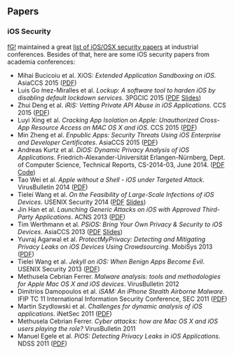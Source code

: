 ## Papers

### iOS Security

[fG!](https://twitter.com/osxreverser) maintained a great [list of iOS/OSX security papers](https://reverse.put.as/papers/) at industrial conferences. Besides of that, here are some iOS security papers from academia conferences:

* Mihai Bucicoiu et al. XiOS: *Extended Application Sandboxing on iOS*. AsiaCCS 2015 ([PDF](https://www.trust.informatik.tu-darmstadt.de/fileadmin/user_upload/Group_TRUST/PubsPDF/XiOS.pdf))
* Luis Go ́mez-Miralles et al. *Lockup: A software tool to harden iOS by disabling default lockdown services*. 3PGCIC 2015 ([PDF](http://www.pope.es/files/W3PGCIC-2015-Pope.pdf) [Slides](http://www.pope.es/files/W3PGCIC-2015-Pope_Slides.pdf))
* Zhui Deng et al. *iRiS: Vetting Private API Abuse in iOS Applications*. CCS 2015 ([PDF](http://www.cse.buffalo.edu/~mohaisen/teaching/cse709/f15/docs/deng-ccs15.pdf))
* Luyi Xing et al. *Cracking App Isolation on Apple: Unauthorized Cross-App Resource Access on MAC OS X and iOS*. CCS 2015 ([PDF](http://www.informatics.indiana.edu/xw7/papers/xara-ready.pdf))
* Min Zheng et al. *Enpublic Apps: Security Threats Using iOS Enterprise and Developer Certificates*. AsiaCCS 2015 ([PDF](http://www.cse.cuhk.edu.hk/~cslui/PUBLICATION/ASIACCS15.pdf))
* Andreas Kurtz et al. *DiOS: Dynamic Privacy Analysis of iOS Applications*. Friedrich-Alexander-Universität Erlangen-Nürnberg, Dept. of Computer Science, Technical Reports, CS-2014-03, June 2014. ([PDF](https://opus4.kobv.de/opus4-fau/frontdoor/deliver/index/docId/4755/file/report.pdf) [Code](https://github.com/DiOS-Analysis/DiOS))
* Tao Wei et al. *Apple without a Shell - iOS under Targeted Attack*. VirusBulletin 2014 ([PDF](https://www.virusbulletin.com/uploads/pdf/conference/vb2014/VB2014-WeiZhengXueSong.pdf))
* Tielei Wang et al. *On the Feasibility of Large-Scale Infections of iOS Devices*. USENIX Security 2014 ([PDF](https://www.usenix.org/system/files/conference/usenixsecurity14/sec14-paper-wang-tielei.pdf) [Slides](https://www.usenix.org/sites/default/files/conference/protected-files/sec14_slides_wang-tielei.pdf))
* Jin Han et al. *Launching Generic Attacks on iOS with Approved Third-Party Applications*. ACNS 2013 ([PDF](http://ink.library.smu.edu.sg/cgi/viewcontent.cgi?article=2947&context=sis_research))
* Tim Werthmann et al. *PSiOS: Bring Your Own Privacy & Security to iOS Devices*. AsiaCCS 2013 ([PDF](https://www.trust.informatik.tu-darmstadt.de/fileadmin/user_upload/Group_TRUST/PubsPDF/PSiOS.pdf) [Slides](http://elf.cs.pub.ro/soa/res/lectures/slides/lecture-psios.pdf))
* Yuvraj Agarwal et al. *ProtectMyPrivacy: Detecting and Mitigating Privacy Leaks on iOS Devices Using Crowdsourcing*. MobiSys 2013 ([PDF](http://www.synergylabs.org/yuvraj/docs/Agarwal_MobiSys2013_ProtectMyPrivacy.pdf))
* Tielei Wang et al. *Jekyll on iOS: When Benign Apps Become Evil*. USENIX Security 2013 ([PDF](https://www.usenix.org/system/files/conference/usenixsecurity13/sec13-paper_wang-updated-8-23-13.pdf))
* Methusela Cebrian Ferrer. *Malware analysis: tools and methodologies for Apple Mac OS X and iOS devices*. VirusBulletin 2012
* Dimitrios Damopoulos et al. *iSAM: An iPhone Stealth Airborne Malware*. IFIP TC 11 International Information Security Conference, SEC 2011 ([PDF](http://www.icsd.aegean.gr/publication_files/conference/62773319.pdf))
* Martin Szydlowski et al. *Challenges for dynamic analysis of iOS applications*. iNetSec 2011 ([PDF](https://www.cs.ucsb.edu/~vigna/publications/2011_iNetSec_iOSApps.pdf))
* Methusela Cebrian Ferrer. *Cyber attacks: how are Mac OS X and iOS users playing the role?* VirusBulletin 2011
* Manuel Egele et al. *PiOS: Detecting Privacy Leaks in iOS Applications*. NDSS 2011 ([PDF](http://www.seclab.tuwien.ac.at/papers/egele-ndss11.pdf))
